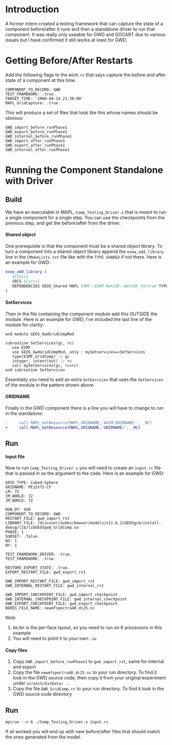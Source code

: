 # Introduction
A former intern created a testing framework that can capture the state of a component before/after it runs and then a standalone driver to run that component. It was really only useable for GWD and GOCART due to various issues but I have confirmed it still works at least for GWD.

# Getting Before/After Restarts
Add the following flags to the `AGCM.rc` that says capture the before and after state of a component at this time.
```
COMPONENT_TO_RECORD: GWD
TEST_FRAMEWORK: .true.
TARGET_TIME: '2000-04-14 21:30:00'
MAPL_GridCapture: .true.
```
This will produce a set of files that look like this whose names should be obvious:
```
GWD_import_before_runPhase1
GWD_export_before_runPhase1
GWD_internal_before_runPhase1
GWD_import_after_runPhase1
GWD_export_after_runPhase1
GWD_internal_after_runPhase1
```
# Running the Component Standalone with Driver

## Build
We have an executable in MAPL, `Comp_Testing_Driver.x` that is meant to run a single component for a single step. You can use the checkpoints from the previous step, and get the before/after from the driver.

#### Shared object
One prerequisite is that the component must be a shared object library. To turn a component into a shared object library append the `esma_add_library` line in the `CMakeLists.txt` file like with the `TYPE SHARED` if not there. Here is an example for GWD:
```cmake
esma_add_library (
   ${this}
   SRCS ${srcs}
   DEPENDENCIES GEOS_Shared MAPL ESMF::ESMF NetCDF::NetCDF_Fortran TYPE SHARED
)
```

#### SetServices
Then in the file containing the component module add this OUTSIDE the module. Here is an example for GWD, I've included the last line of the module for clarity:
```Fortran
end module GEOS_GwdGridCompMod

subroutine SetServices(gc, rc)
   use ESMF
   use GEOS_GwdGridCompMod, only : mySetservices=>SetServices
   type(ESMF_GridComp) :: gc
   integer, intent(out) :: rc
   call mySetServices(gc, rc=rc)
end subroutine SetServices
```
Essentially you need to add an extra `SetServices` that uses the `SetServices` of the module in the pattern shown above.

#### GRIDNAME
Finally in the GWD component there is a line you will have to change to run in the standalone:
```diff
-     call MAPL_GetResource(MAPL,GRIDNAME,'AGCM.GRIDNAME:', _RC)
+     call MAPL_GetResource(MAPL,GRIDNAME,'GRIDNAME:', _RC)
```

## Run

#### Input file
Now to run `Comp_Testing_Driver.x` you will need to create an `input.rc` file that is passed in as the argument to the code. Here is an example for GWD:
```
GRID_TYPE: Cubed-Sphere
GRIDNAME: PE12x72-CF
LM: 72
IM_WORLD: 12
JM_WORLD: 72

RUN_DT: 450
COMPONENT_TO_RECORD: GWD
RESTART_FILE: gwd_import_rst
LIBRARY_FILE: /discover/swdev/bmauer/models/v11.6.2/GEOSgcm/install-debug/lib/libGEOSgwd_GridComp.so
PHASE: 1
SUBSET: .false.
NX: 1
NY: 1

TEST_FRAMEWORK_DRIVER: .true.
TEST_FRAMEWORK: .true.

RESTORE_EXPORT_STATE: .true.
EXPORT_RESTART_FILE: gwd_export_rst

GWD_IMPORT_RESTART_FILE: gwd_import_rst
GWD_INTERNAL_RESTART_FILE: gwd_internal_rst

GWD_IMPORT_CHECKPOINT_FILE: gwd_import_checkpoint
GWD_INTERNAL_CHECKPOINT_FILE: gwd_internal_checkpoint
GWD_EXPORT_CHECKPOINT_FILE: gwd_export_checkpoint
BERES_FILE_NAME: newmfspectra40_dc25.nc
```
> [!NOTE]  
> 1. `NX/NY` is the per-face layout, so you need to run on 6 processors in this example
> 1. You will need to point it to your own `.so`

#### Copy files
1. Copy `GWD_import_before_runPhase1` to `gwd_import_rst`, same for internal and export
1. Copy the file `newmfspectra40_dc25.nc` to your run directory. To find it look in the GWD source code, then copy it from your original experiment under `scratch/ExtData/ ..`
1. Copy the file `GWD_GridComp.rc` to your run directory. To find it look in the GWD source code directory 

## Run
```shell
mpirun --n 6 ./Comp_Testing_Driver.x input.rc
```
If all worked you will end up with new before/after files that should match the ones generated from the model.
